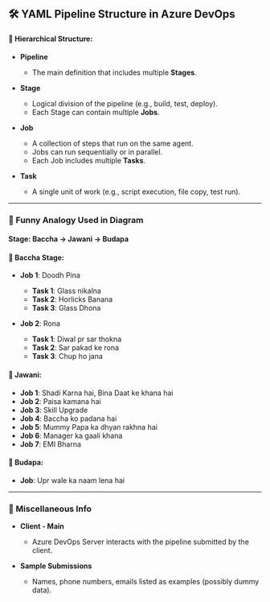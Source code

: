 ## 🛠️ YAML Pipeline Structure in Azure DevOps

#### 📌 Hierarchical Structure:

* **Pipeline**

  * The main definition that includes multiple **Stages**.
* **Stage**

  * Logical division of the pipeline (e.g., build, test, deploy).
  * Each Stage can contain multiple **Jobs**.
* **Job**

  * A collection of steps that run on the same agent.
  * Jobs can run sequentially or in parallel.
  * Each Job includes multiple **Tasks**.
* **Task**

  * A single unit of work (e.g., script execution, file copy, test run).

---

### 🔄 Funny Analogy Used in Diagram

#### Stage: Baccha → Jawani → Budapa

#### 👶 Baccha Stage:

* **Job 1**: Doodh Pina

  * **Task 1**: Glass nikalna
  * **Task 2**: Horlicks Banana
  * **Task 3**: Glass Dhona

* **Job 2**: Rona

  * **Task 1**: Diwal pr sar thokna
  * **Task 2**: Sar pakad ke rona
  * **Task 3**: Chup ho jana

#### 🧑 Jawani:

* **Job 1**: Shadi Karna hai, Bina Daat ke khana hai
* **Job 2**: Paisa kamana hai
* **Job 3**: Skill Upgrade
* **Job 4**: Baccha ko padana hai
* **Job 5**: Mummy Papa ka dhyan rakhna hai
* **Job 6**: Manager ka gaali khana
* **Job 7**: EMI Bharna

#### 🧓 Budapa:

* **Job**: Upr wale ka naam lena hai

---

### 📂 Miscellaneous Info

* **Client - Main**

  * Azure DevOps Server interacts with the pipeline submitted by the client.

* **Sample Submissions**

  * Names, phone numbers, emails listed as examples (possibly dummy data).

